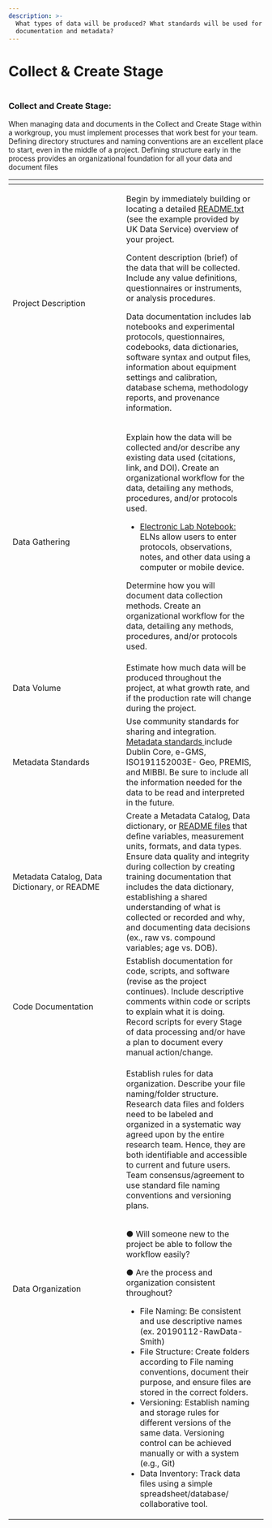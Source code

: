 ```yaml
---
description: >-
  What types of data will be produced? What standards will be used for data
  documentation and metadata?
---
```


# Collect & Create Stage

<figure><img src="../../.gitbook/assets/p1.jpg" alt=""><figcaption></figcaption></figure>

### Collect and Create Stage:

When managing data and documents in the Collect and Create Stage within a workgroup, you must implement processes that work best for your team. Defining directory structures and naming conventions are an excellent place to start, even in the middle of a project. Defining structure early in the process provides an organizational foundation for all your data and document files

<table data-header-hidden><thead><tr><th width="208.5"></th><th></th><th data-hidden></th></tr></thead><tbody><tr><td>Project Description</td><td><p>Begin by immediately building or locating a detailed <a href="https://ukdataservice.ac.uk/readme_template/">README.txt</a> (see the example provided by UK Data Service) overview of your project.</p><p>Content description (brief) of the data that will be collected. Include any value definitions, questionnaires or instruments, or analysis procedures.</p><p>Data documentation includes lab notebooks and experimental protocols, questionnaires, codebooks, data dictionaries, software syntax and output files, information about equipment settings and calibration, database schema, methodology reports, and provenance information.</p></td><td></td></tr><tr><td>Data Gathering</td><td><p>Explain how the data will be collected and/or describe any existing data used (citations, link, and DOI). Create an organizational workflow for the data, detailing any methods, procedures, and/or protocols used.</p><ul><li><a href="https://kunet.ku.dk/work-areas/research/units/SUNDs-toolbox/Pages/Acceptable-Use-Policy-for-the-use-of--LabGuru-at-the-Faculty-of-Health-and-Medical-Science.aspx?searchHitHighlight=labguru">Electronic Lab Notebook:</a> ELNs allow users to enter protocols, observations, notes, and other data using a computer or mobile device.</li></ul><p>Determine how you will document data collection methods. Create an organizational workflow for the data, detailing any methods, procedures, and/or protocols used.</p></td><td></td></tr><tr><td>Data Volume</td><td>Estimate how much data will be produced throughout the project, at what growth rate, and if the production rate will change during the project.</td><td></td></tr><tr><td>Metadata Standards</td><td>Use community standards for sharing and integration. <a href="https://www.dcc.ac.uk/guidance/standards/metadata">Metadata standards </a>include Dublin Core, e-GMS, ISO191152003E- Geo, PREMIS, and MIBBI. Be sure to include all the information needed for the data to be read and interpreted in the future.</td><td></td></tr><tr><td>Metadata Catalog, Data Dictionary, or README</td><td>Create a Metadata Catalog, Data dictionary, or <a href="https://ukdataservice.ac.uk/readme_template/">README files</a> that define variables, measurement units, formats, and data types. Ensure data quality and integrity during collection by creating training documentation that includes the data dictionary, establishing a shared understanding of what is collected or recorded and why, and documenting data decisions (ex., raw vs. compound variables; age vs. DOB).</td><td></td></tr><tr><td>Code Documentation</td><td>Establish documentation for code, scripts, and software (revise as the project continues). Include descriptive comments within code or scripts to explain what it is doing. Record scripts for every Stage of data processing and/or have a plan to document every manual action/change.</td><td></td></tr><tr><td>Data Organization</td><td><p>Establish rules for data organization. Describe your file naming/folder structure. Research data files and folders need to be labeled and organized in a systematic way agreed upon by the entire research team. Hence, they are both identifiable and accessible to current and future users. Team consensus/agreement to use standard file naming conventions and versioning plans.<br><br></p><p>●      Will someone new to the project be able to follow the workflow easily?</p><p>●      Are the process and organization consistent throughout?</p><p> </p><ul><li>File Naming: Be consistent and use descriptive names (ex. 20190112-RawData-Smith)</li><li>File Structure: Create folders according to File naming conventions, document their purpose, and ensure files are stored in the correct folders.</li><li>Versioning: Establish naming and storage rules for different versions of the same data. Versioning control can be achieved manually or with a system (e.g., Git)</li><li>Data Inventory: Track data files using a simple spreadsheet/database/ collaborative tool.</li></ul></td><td></td></tr></tbody></table>
